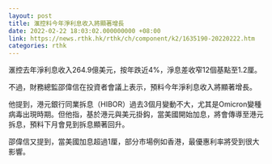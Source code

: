 ```yaml
---
layout: post
title: 滙控料今年淨利息收入將顯著增長
date: 2022-02-22 18:03:02.000000000 +08:00
link: https://news.rthk.hk/rthk/ch/component/k2/1635190-20220222.htm
categories: rthk
---
```


滙控去年淨利息收入264.9億美元，按年跌近4%，淨息差收窄12個基點至1.2厘。

不過，財務總監邵偉信在投資者會議上表示，預料今年淨利息收入將顯著增長。

他提到，港元銀行同業拆息（HIBOR）過去3個月變動不大，尤其是Omicron變種病毒出現時期。但他指，基於港元與美元掛鈎，當美國開始加息，將會傳導至港元拆息，預料下月會見到拆息顯著回升。

邵偉信又提到，當美國加息超過1厘，部分市場例如香港，最優惠利率將受到很大影響。
